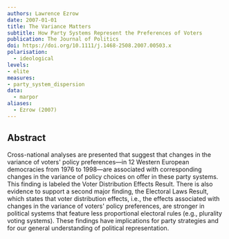 ```yaml
---
authors: Lawrence Ezrow
date: 2007-01-01
title: The Variance Matters
subtitle: How Party Systems Represent the Preferences of Voters
publication: The Journal of Politics
doi: https://doi.org/10.1111/j.1468-2508.2007.00503.x
polarisation:
  - ideological
levels: 
- elite
measures: 
- party_system_dispersion
data:
  - marpor
aliases:
  - Ezrow (2007)
---
```

## Abstract
Cross-national analyses are presented that suggest that changes in the variance of voters' policy preferences—in 12 Western European democracies from 1976 to 1998—are associated with corresponding changes in the variance of policy choices on offer in these party systems. This finding is labeled the Voter Distribution Effects Result. There is also evidence to support a second major finding, the Electoral Laws Result, which states that voter distribution effects, i.e., the effects associated with changes in the variance of voters' policy preferences, are stronger in political systems that feature less proportional electoral rules (e.g., plurality voting systems). These findings have implications for party strategies and for our general understanding of political representation.